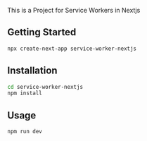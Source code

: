 This is a Project for Service Workers in Nextjs

## Getting Started

```bash
npx create-next-app service-worker-nextjs
```

## Installation

```bash
cd service-worker-nextjs
npm install
```

## Usage

```bash
npm run dev
```
